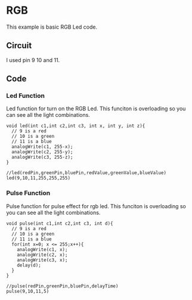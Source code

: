 # RGB
This example is basic RGB Led code. 
## Circuit
I used pin 9 10 and 11.

## Code
### Led Function
Led function for turn on the RGB Led. This funciton is overloading so you can see all the light combinations.

```
void led(int c1,int c2,int c3, int x, int y, int z){
  // 9 is a red
  // 10 is a green
  // 11 is a blue
  analogWrite(c1, 255-x);
  analogWrite(c2, 255-y);
  analogWrite(c3, 255-z);
}
```
```
//led(redPin,greenPin,bluePin,redValue,greenValue,blueValue)
led(9,10,11,255,255,255)
```
### Pulse Function
Pulse function for pulse effect for rgb led. This funciton is overloading so you can see all the light combinations.

```
void pulse(int c1,int c2,int c3, int d){
  // 9 is a red
  // 10 is a green
  // 11 is a blue
  for(int x=0; x <= 255;x++){
    analogWrite(c1, x);
    analogWrite(c2, x);
    analogWrite(c3, x);
    delay(d);
  }
}
```
````
//pulse(redPin,greenPin,bluePin,delayTime)
pulse(9,10,11,5)
````